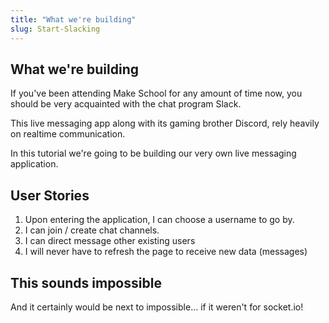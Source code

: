 ```yaml
---
title: "What we're building"
slug: Start-Slacking
---
```


## What we're building
If you've been attending Make School for any amount of time now, you should be very acquainted with the chat program Slack.

This live messaging app along with its gaming brother Discord, rely heavily on realtime communication.

In this tutorial we're going to be building our very own live messaging application.

## User Stories
1. Upon entering the application, I can choose a username to go by.
2. I can join / create chat channels.
3. I can direct message other existing users
4. I will never have to refresh the page to receive new data (messages)

## This sounds impossible
And it certainly would be next to impossible... if it weren't for socket.io!
